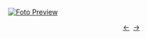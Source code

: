 [![Foto Preview](preview/repo-125.avif)](https://mySuperCoolProjects.github.io/repo-125)

<div align="center" style="display: flex; justify-content: center;">
  <a  href="https://github.com/mySuperCoolProjects/repo-124" target="_blank">&#8592;</a>
  &nbsp;&nbsp;
  <a  href="https://github.com/mySuperCoolProjects/repo-126" target="_blank">&#8594;</a>
</div>
